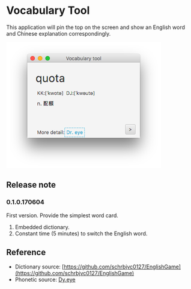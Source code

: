 # Vocabulary Tool

This application will pin the top on the screen and show an English word and Chinese explanation correspondingly.

![Screenshot main](./document/screenshot_main.png)


## Release note
### 0.1.0.170604
First version. Provide the simplest word card.

1. Embedded dictionary.
2. Constant time (5 minutes) to switch the English word.

## Reference
* Dictionary source: [https://github.com/schrbjvc0127/EnglishGame](https://github.com/schrbjvc0127/EnglishGame)
* Phonetic source: [Dy.eye](http://yun.dreye.com/)